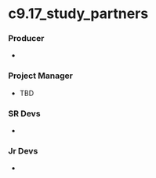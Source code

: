 # c9.17_study_partners


### Producer
- 

### Project Manager
- TBD

### SR Devs
- 

### Jr Devs
- 
